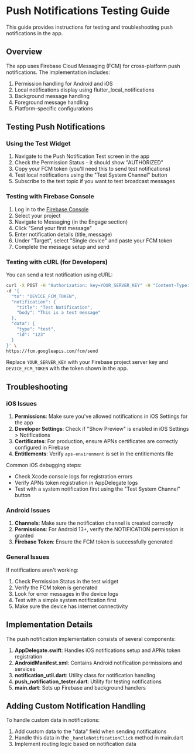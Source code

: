 # Push Notifications Testing Guide

This guide provides instructions for testing and troubleshooting push notifications in the app.

## Overview

The app uses Firebase Cloud Messaging (FCM) for cross-platform push notifications. The implementation includes:

1. Permission handling for Android and iOS
2. Local notifications display using flutter_local_notifications
3. Background message handling
4. Foreground message handling
5. Platform-specific configurations

## Testing Push Notifications

### Using the Test Widget

1. Navigate to the Push Notification Test screen in the app
2. Check the Permission Status - it should show "AUTHORIZED"
3. Copy your FCM token (you'll need this to send test notifications)
4. Test local notifications using the "Test System Channel" button
5. Subscribe to the test topic if you want to test broadcast messages

### Testing with Firebase Console

1. Log in to the [Firebase Console](https://console.firebase.google.com/)
2. Select your project
3. Navigate to Messaging (in the Engage section)
4. Click "Send your first message"
5. Enter notification details (title, message)
6. Under "Target", select "Single device" and paste your FCM token
7. Complete the message setup and send

### Testing with cURL (for Developers)

You can send a test notification using cURL:

```bash
curl -X POST -H "Authorization: key=YOUR_SERVER_KEY" -H "Content-Type: application/json" \
-d '{
  "to": "DEVICE_FCM_TOKEN",
  "notification": {
    "title": "Test Notification",
    "body": "This is a test message"
  },
  "data": {
    "type": "test",
    "id": "123"
  }
}' \
https://fcm.googleapis.com/fcm/send
```

Replace `YOUR_SERVER_KEY` with your Firebase project server key and `DEVICE_FCM_TOKEN` with the token shown in the app.

## Troubleshooting

### iOS Issues

1. **Permissions**: Make sure you've allowed notifications in iOS Settings for the app
2. **Developer Settings**: Check if "Show Preview" is enabled in iOS Settings > Notifications
3. **Certificates**: For production, ensure APNs certificates are correctly configured in Firebase
4. **Entitlements**: Verify `aps-environment` is set in the entitlements file

Common iOS debugging steps:
- Check Xcode console logs for registration errors
- Verify APNs token registration in AppDelegate logs
- Test with a system notification first using the "Test System Channel" button

### Android Issues

1. **Channels**: Make sure the notification channel is created correctly
2. **Permissions**: For Android 13+, verify the NOTIFICATION permission is granted
3. **Firebase Token**: Ensure the FCM token is successfully generated

### General Issues

If notifications aren't working:
1. Check Permission Status in the test widget
2. Verify the FCM token is generated
3. Look for error messages in the device logs
4. Test with a simple system notification first
5. Make sure the device has internet connectivity

## Implementation Details

The push notification implementation consists of several components:

1. **AppDelegate.swift**: Handles iOS notifications setup and APNs token registration
2. **AndroidManifest.xml**: Contains Android notification permissions and services
3. **notification_util.dart**: Utility class for notification handling
4. **push_notification_tester.dart**: Utility for testing notifications
5. **main.dart**: Sets up Firebase and background handlers

## Adding Custom Notification Handling

To handle custom data in notifications:

1. Add custom data to the "data" field when sending notifications
2. Handle this data in the `_handleNotificationClick` method in main.dart
3. Implement routing logic based on notification data